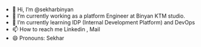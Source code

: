 - 👋 Hi, I’m @sekharbinyan
- 👀 I’m currently working as a platform Engineer at Binyan KTM studio.
- 🌱 I’m currently learning IDP (Internal Development Platform) and DevOps
- 📫 How to reach me Linkedin , Mail
- 😄 Pronouns: Sekhar

<!---
sekharbinyan/sekharbinyan is a ✨ special ✨ repository because its `README.md` (this file) appears on your GitHub profile.
You can click the Preview link to take a look at your changes.
--->
